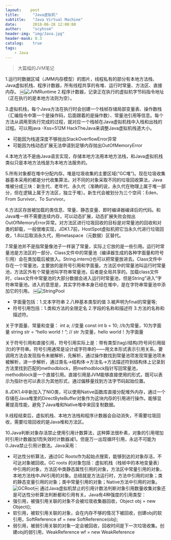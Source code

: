 ```yaml
---
layout:    post
title:      "Java虚拟机"
subtitle:   "Java Virtual Machine"
date:       2018-06-28 12:00:00
author:     "scyhssm"
header-img: "img/Java.jpg"
header-mask: 0.3
catalog:    true
tags:
    - Java
---
```


> 大篇幅的JVM笔记


1.运行时数据区域（JMM内存模型）的图片，线程私有的部分有本地方法栈、Java虚拟机栈、程序计数器，所有线程共享的有堆、运行时常量、方法区、直接内存。
￼![JVMRuntime](/img/java-virtual-machine.png)
2.程序计数器，记录正在执行的虚拟机字节码指令地址（正在执行的是本地方法则为空）。

3.虚拟机栈，每个Java方法在执行时会创建一个栈帧存储局部变量表、操作数栈（汇编指令中第一个是操作码，后面跟着的是操作数）、常量池引用等信息。每个方法从调用至执行完成的过程，就对应一个栈帧在Java虚拟机栈中入栈和出栈的过程。可以用java -Xss=512M HackTheJava来调整Java虚拟机栈道大小。
* 可能因为栈道深度不够抛出StackOverflowError异常
* 可能因为栈动态扩展无法申请到足够内存抛出OutOfMemoryError

4.本地方法不是由Java语言实现，存储本地方法用本地方法栈，和Java虚拟机栈类似只是本地方法栈是为本地方法服务的。

5.所有对象都在堆中分配内存。堆是垃圾收集的主要区域(“GC堆”)。现在垃圾收集器基本采用的都是分代收集算法，对不同的对象采取不同的垃圾回收算法，Java堆被分成三块：新生代、老年代、永久代（准确的说，永久代在物理上属于堆一部分，但在逻辑上属于方法区，独立于堆）。新生代会被划分为三个空间：Eden、From Survivor、To Survivor。

6.方法区存放被加载的类信息、常量、静态变量、即时编译器编译后的代码。和Java堆一样不需要连续内存，可以动态扩展，动态扩展失败会抛出OutOfMemoryError异常。对方法区进行垃圾回收的目标是对常量池的回收和对类的卸载，一般很难实现，JDK1.7前，HostSpot虚拟机把它当永久代进行垃圾回收，1.8以后取消永久代，用metaspace（元数据）区替代。

7.常量池并不是指常量像池子一样装了常量，实际上它放的是一些引用。运行时常量池是方法区的一部分，Class文件中的常量池（编译器生成的各种字面量和符号引用）会在类加载后被放入。String.intern()也可以把常量放进去。Class文件中存在一个常量池，主要放的是符号引用和字面量。方法区中的常量池叫运行时常量池，方法区外有个常量池叫字符串常量池，后者是全局共享的。加载class文件时，class文件中常量池的大部分数据会进入运行时常量池，但是String”进入”字符串常量池。进入的意思是，其实字符串本身已经在堆中，是在字符串常量池中添加它的引用。
￼![StringPool](/img/stringPool.png)
* 字面量包括：1.文本字符串 2.八种基本类型的值 3.被声明为final的常量等;
* 符号引用包括：1.类和方法的全限定名 2.字段的名称和描述符 3.方法的名称和描述符。

关于字面量、常量和变量：
int a; //变量
const int b = 10; //b为常量，10为字面量
string str = “hello world！”; // str 为变量，hello world！为字面量

关于符号引用和直接引用，符号引用实际上是：带有类型(tag)/结构(符号间引用层次)的字符串。符号引用通常是设计成字符串的——用文本形式表示引用关系，要调用方法会发现指令未被解析，先解析，通过操作数找到常量池项发现常量池项未被解析，进一步解析，通过类名->结构体->方法名->方法描述符到结构体上记录到方法里找到匹配的methodblock，把methodblock指针写回常量池，methodblock是一个直接引用。直接引用是JVM能够直接使用的形式，既可以表示为指针也可以表示为其他形式，通过偏移量找到方法字节码起始位置。

8.JDK1.4中新加入了NIO类，可以使用Native函数库直接分配堆外内存，通过一个存储在Java堆里的DirectByteBuffer对象作为这块内存的引用进行操作。能够显著提高性能，避免了Java堆和Native堆中来回复制数据。

9.线程结束后，虚拟机栈、本地方法栈和程序计数器会自动消失，不需要垃圾回收，需要垃圾回收的是Java堆和方法区。

10.Java判断对象存活禁止使用引用计数算法，这种算法很朴素，对象的引用增加时引用计数器加1而失效时计数器减1。但是万一出现循环引用，永远不可能为0.Java禁止引用计数法。Java采用：
* 可达性分析算法，通过GC Roots作为起始点搜索，能够到达的对象存活，不可达对象被回收。GC roots 的对象包括：虚拟机栈（栈帧中的本地变量表）中引用的对象，方法区中类静态属性引用的对象，方法区中常量引用的对象，本地方法栈中JNI引用的对象。总结就是方法运行时，方法中引用的对象；类的静态变量引用的对象；类中常量引用的对象；Native方法中引用的对象。
![GCRoot](/img/gc-root.png)￼
通过Java虚拟机禁止的引用计数法判断对象引用数量收集对象还是可达性分析算法判断都和引用有关。Java有4种强度的引用类型：
* 强引用，被强引用关联的对象不会被垃圾收集器回收，Object obj = new Object();
* 软引用，被软引用关联的对象，会在内存不够的情况下被回收，创建obj的软引用，SoftReference<Object> sf = new SoftReference<Object>(obj);
* 弱引用，被弱引用关联的对象一定会被回收，回收时间是下一次垃圾收集。创建obj的弱引用，WeakReference<Object> wf = new WeakReference<Object>(obj);WeakHashMap的Entry继承自WeakReference，主要实现缓存，private static class Entry<K,V> extends WeakReference<Object> implements Map.Entry<K,V>;Tomcat中的ConcurrentCache使用WeakHashMap实现缓存，经常使用的对象放到ConcurrentHashMap实现的eden，而不常使用的对象放到WeakHashMap实现的longterm中。
* 虚引用，对象的虚引用无法对对象产生任何影响，无法通过虚引用取得对象实例，其作用只是为了在对象被回收时收到一个系统通知，创建方法：PhantomReference<Object> pf = new PhantomReference<Object>(obj);

11.方法区只是JVM规范定义的一个概念，没有严格定义的位置，逻辑上独立，不同虚拟机的实现可以放在不同的地方，用于存储类信息、常量池、静态变量、JIT编译后的代码。永久代Perm Gen是HotSpot虚拟机特有的概念，是方法区的一种实现，别的JVM没有。Java6中方法区包含的数据，除了JIT编译生成的代码放在native memory的CodeCache区域，其他都放在永久代。Java7中，Symbol存储从PermGen移动到了native memory，并且把静态变量从instanceKlass末尾（位于PermGen内）移动到了java.lang.Class对象的末尾（位于普通Java heap内）。Java8中，永久代被彻底移除，取而代之的是另一块与堆不相连的本地内存——元空间（Metaspace）,‑XX:MaxPermSize 参数失去了意义，取而代之的是-XX:MaxMetaspaceSize。

12.方法区主要存放永久代对象，永久代对象回收率要比新生代低很多，在方法区上进行回收性价比不高。主要是对常量池的回收（引用回收）和对类的卸载。类的卸载条件至少需要满足3个条件，而且满足不一定被卸载：
* 该类所有实例被回收
* 加载该类的ClassLoader被回收
* 该类对应的Java.lang.Class对象没有在任何地方被引用，无法调用反射机制
可以通过 -Xnoclassgc 参数来控制是否对类进行卸载，在大量使用反射、动态代理、CGLib 等 ByteCode 框架、动态生成 JSP 以及 OSGi 这类频繁自定义 ClassLoader 的场景都需要虚拟机具备类卸载功能，以保证不会出现内存溢出。

13.finalize用来做关闭外部资源的工作，其实try-finally可以做得更好，这个方法运行代价高昂，无法保证对象的调用顺序，因此最好不要使用。垃圾收集器决定回收对象的时候会运行对象的finalize方法，大部分时候，finalize什么都不用做，因为GC本来就是自动回收的。但是一些native方法可以在finalization中调用C的析构函数。

14.在可达性算法中，被标记为不可达的对象并不是非死不可的，他们暂处于“缓刑”阶段，要真正宣告对象的死亡，至少需要两次标记：
* 对象失去所有引用（可达性分析后发现没有与GC Roots相连接的引用链），该对象的finalize方法未被调用，先被标记。
* 对象被标记后会被放入ReferenceQueue队列由FinalizeThread线程执行，最终调用对象的finalize方法，finalize方法是对象逃脱死亡的最后一次机会，调用finalize后GC系统会对ReferenceQueue队列中的对象进行二次标记，如果对象在finalize中成功自救（即与引用链重新建立连接），这样对象便完成自救，如果对象被二次标记，就真的会被回收。另外，自救只能使用一次（finalize只能被使用一次），如果之前用过finalize自救，后面垃圾回收不会再调用finalize直接回收。

15.标记-清除
￼![signClear](/img/sign-clear.jpg)
标记存活的对象，清楚未被标记的对象。缺点：
* 标记清除效率不高
* 会产生大量不连续的碎片，导致无法分配给大对象内存

16.标记-整理
￼![signReput](/img/sign-reput.jpg)
让存活对象都向一端移动，清理掉端边界外的内存

17.复制
￼![copy](/img/copy.jpg)

不足是使用了内存的一半。商业虚拟机都是用这种办法来回收新生代。分一块大的Eden（伊甸园）空间和两块小的Survivor，每次使用Eden和一块Survivor。回收时将Eden和Survivor From中还存活的对象一次性复制到另一块Survivor To中。清理Eden和Survivor From，调整From和To，继续进行下一轮迭代。HotSpot虚拟机Eden和Survivor大小比例默认8:1，保证内存利用率到90%。另外如果存活对象过多超过10%，Survivor To不够用，需要老年代进行分配担保，借用老年代的堆空间存储放不下的对象。

18.一般Java堆分为新生代和老年代
* 新生代回收算法：复制
* 老年代回收算法：标记-清理、标记-整理

19.垃圾收集器之间的兼容性图
￼![collaboration](/img/collaboration.jpg)
* 单线程与并行（多线程）：单线程指垃圾收集器只使用一个线程收集，并行使用多线程
* 串行与并发：串行指垃圾收集器与用户程序交替执行，垃圾收集时会停顿用户程序；并发指垃圾收集器和用户程序同时执行。除了CMS和G1，其它垃圾收集器都是以串行方式执行。

20.Serial收集器
* 串行的方式执行，单线程工作。
* 简单高效，不需要考虑多线程交互的开销
* 新生代复制收集器，在Client模式下，内存并不大，Serial收集器收集几十兆至一两百兆的新生代停顿时间可以控制在一百多毫秒。

21.ParNew收集器
* Serial收集器的多线程版本，意味着还是串行的方式工作
* Server模式下首选新生代收集器，除了Serial收集器外，只有它能够和CMS收集器配合
* 默认开始数量和CPU相同，可以用 -XX:ParallelGCThreads设置线程数

22.Parallel Scavenge收集器
* 和ParNew一样并行收集，新生代复制算法
* 关注点是垃圾收集达到一个可控的吞吐量（运行用户代码占总时间比值）
* 停顿时间短实时性强，适合交互多的程序，高吞吐量可以高效利用CPU时间，适合后台运算多不需要太多交互任务
* 控制吞吐量参数，最大垃圾收集停顿时间 -XX:MaxGCPauseMillis 以及吞吐量大小的 -XX:GCTimeRatio 参数
* 缩短停顿时间牺牲了吞吐量和新生代空间：新生代空间变小，垃圾回收频繁，吞吐量下降
* -XX:+UseAdaptiveSizePolicy参数打开后不需要指定新生代大小，Eden和Survivor区比例、晋升老年代对象年龄等细节，虚拟机会动态调整参数提供最合适的停顿时间和最大吞吐量，称为GC自适应调节策略。

23.Serial Old收集器
* Serial收集器的老年代版本，提供Client模式下的虚拟机使用，在Server模式下作为CMS收集器的后预案，并发收集发生Concurrent Model Failure时使用。
* 单线程收集器，采用标记-整理算法。

24.Parallel Old收集器
* Parallel Scavenge收集器的老年代版本。
* 在注重吞吐量及CPU资源的敏感场合，可以优先考虑Parallel Scavenge加Parallel Old收集器。
* 使用多线程和标记-整理算法

25.CMS收集器
* 采用标记-清除算法，以获取最短回收停顿时间为目标
* 适合集中在互联网站或者B/S（Browser/Server）系统的服务端上的应用。
￼![cms](/img/cms.jpg)

四个流程：
* 初始标记：标记GC Roots能直接关联的对象，速度快，有停顿
* 并发标记：进行 GC Roots Tracing 的过程，它在整个回收过程中耗时最长，不需要停顿。
* 重新标记：修正并发标记时因为用户程序继续运作导致标记变动的对象标记记录，有停顿
* 并发清除：不需要停顿
并发标记和并发清除耗时长，但是收集器可以和用户线程一起工作，不用停顿。
* 缺点：CPU利用率不高，吞吐量低
* 标记-清除虽然快，但是老年代空间碎片多无法分配大对象，需要提前Full GC
* 无法处理浮动垃圾可能出现Concurrent Mode Failure。浮动垃圾是并发清除阶段用户线程继续运行产生的垃圾，垃圾只能到下一次GC才能回收。由于存在浮动垃圾，需要预留内存，所以不能等老年代满了回收。预留的内存如果空很多，GC就提前且总的来说频率会增加。如果预留少，内存不够存放浮动垃圾，就会出现Concurrent Mode Failure，这时候就要用Serial Old来代替CMS。
26.G1收集器

面向服务端应用的垃圾收集器，在多CPU和大内存场景下有很好的性能。
￼![g1](/img/g1.jpeg)

其他收集器范围是整个新生代或者是老年代，G1直接对新生代和老年代一起回收，新生代和老年代物理不隔离。引入Region的概念将一整块内存空间划分成多个小空间，使得每个小空间可以单独进行垃圾回收。这种划分方法使得停顿时间可预测，通过在后台维护优先收集列表记录Region垃圾回收时间以及回收获得的空间，根据允许的收集时间优先收集回收价值大的Region。

每个对象不可能孤立，可以和整个Java堆任意对象发生引用关系，因此做可达性分析需要进行全堆扫描保证准确性。为避免全堆扫描，每个Region都有一个Remembered Set，记录该Region对象的引用对象所在的Region。如果虚拟机发现程序对Reference类型的数据进行写操作时会产生一个Write Barrier暂时中断写操作，检查Reference引用对象是否处于不同Region，如果是，通过CardTable把相关引用记录到被引用对象所属的Region的Remembered Set中。通过使用Remembered Set，在做可达性分析时可以避免全堆扫描。
￼![g1collection](/img/g1-collection.jpg)

不计算维护Remembered Set操作，G1收集器分为几步：
* 初始标记，标记GC Roots能够直接关联到的对象，修改TAMS的值，让下一阶段用户程序并发运行时能在正确的Region中创建对象，该阶段要停顿线程，耗时短。
* 并发标记，从GC Root开始对堆中的对象进行可达性分析，找到存活对象。
* 最终标记，修正在并发标记期间因用户程序继续运作而导致标记产生变动的标记记录，虚拟机把这段时间对象变化记录在线程的Remembered Set Logs，最终标记需要把Remembered Set Logs的数据合并到Remembered Set中，这阶段需要停顿线程，但是可并行执行。
* 筛选回收，首先对各个Region中的回收价值和成本进行排序，根据用户所期望的GC 停顿是时间来制定回收计划。此阶段其实也可以做到与用户程序一起并发执行，但是因为只回收一部分Region，时间是用户可控制的，而且停顿用户线程将大幅度提高收集效率。

27.比较各个垃圾收集器
收集器|串行、并行or并发|新生代/老年代|算法|目标|适用场景
----|----|----|----|----|----
Serial|串行|新生代|复制算法|响应速度优先|单CPU环境下的Client模式
Serial Old|串行|老年代|标记-整理|响应速度优先|单CPU环境下的Client模式、CMS的后备预案
ParNew|并行|新生代|复制算法|响应速度优先|多CPU环境时在Server模式下与CMS配合
Parallel Scavenge|并行|新生代|复制算法|吞吐量优先|在后台运算而不需要太多交互的任务
Parallel Old|并行|老年代|标记-整理|吞吐量优先|在后台运算而不需要太多交互的任务
CMS|并发|老年代|标记-清除|响应速度优先|集中在互联网站或B/S系统服务端上的Java应用
G1|并发|both|标记-整理+复制算法|响应速度优先|面向服务端应用，将来替换CMS

28.内存分配策略
* 对象优先在Eden分配，如果Eden空间不够，发起Minor GC。
* 大对象直接进入老年代，典型的大对象是很长的字符串及数组，大对象在Eden和老年代都会分配。经常出现的大对象会提前触发垃圾回收以获取足够的连续空间。另外可以-XX:PretenureSizeThreshold设置大于该值的对象直接在老年代分配，以免在Eden区和Survivor区大量内存复制
* 长期存活对象进入老年代，为Survivor中的对象设定计数器，如果增加到一定年龄移动到老年代，-XX:MaxTenuringThreshold设定年龄阈值。
* 并不是永远要求对象年龄达到MaxTenuringThreshold才能晋升老年代，如果在Survivor中相同年龄所有对象大小总和大于Survivor的一般，那么年龄大于等于该年龄的都可以直接晋升到老年代。
* 在发生Minor GC前，虚拟机先检查老年代最大可用连续空间是否大于新生代所有对象总空间，如果是的话，Minor GC安全。如果不是，那么看HandlePromotionFailure 设置值是否允许担保失败，如果允许就会检查老年代最大可用连续空间是否大于历次新生代晋升到老年代对象的平均大小，如果大于，尝试进行Minor GC；如果不是，就要进行Full GC。

29.GC发生条件

只要Eden满就会发生Minor GC。Full GC的条件比较复杂：
* 调用System.gc()，并不一定出发，只是建议虚拟机执行Full GC。
* 老年代空间不足，尽量不要创建过大的对象及数组，还可以通过-Xmn 虚拟机参数调大新生代大小。还可以通过 -XX:MaxTenuringThreshold 调大对象进入老年代的年龄，让对象在新生代多存活一段时间。
* 空间分配担保失败，如果担保失败会执行一次Full GC
* JDK1.7及以前永久代空间不足，永久代可能会被占满，当未配置为CMS GC情况下会执行Full GC。如果要避免，可以增大永久代空间或者转为用CMS GC
* Concurrent Mode Failure，如果在执行 CMS GC 的过程中同时有对象要放入老年代，老年代空间不足（比如说浮动垃圾过多），会触发Full GC。

30.类的生命周期
￼
解析过程在某些情况下可以在初始化后再开始，为了支持Java的动态绑定。

31.类的初始化时机

遇到以下五种情况必须对类进行初始化(加载、验证、准备会随之发生)：
* 遇到new、getstatic、putstatic、invokestatic这四条字节码指令，如果类没有初始化，必须先触发其初始化。比如：使用new关键字实例化对象；读取或设置类的静态字段（被final修饰在编译期被放入常量池的静态字段不算）的时候；调用一个类的静态方法的时候。
* 使用java.lang.reflect包的方法对类进行反射调用的时候，类没有初始化的话需要先触发其初始化。
* 当初始化一个类的时候，如果父类还没有初始化，先触发父类的初始化
* 虚拟机启动时，用户需要指定一个要执行的主类（包含main的类），虚拟机会先初始化这个主类
* 当使用JDK1.7的动态语言支持时，如果一个 java.lang.invoke.MethodHandle 实例最后解析结果为 REF_getStatic, REF_putStatic, REF_invokeStatic 方法句柄，并且这个方法句柄所对应的类没有进行初始化，需要先触发其初始化。
这5种情况称为主动引用，会导致初始化。除此以外都是被动引用，不会触发初始化。
* 通过子类引用父类的静态字段，不会导致子类初始化，System.out.println(SubClass.value);  // value 字段在 SuperClass 中定义
* 通过数组定义引用类，不会触发此类的初始化。该过程会对数组类进行初始化，数组类时一个由虚拟机自动生成的、直接继承自Object的子类，其中包含了数组的属性和方法。SuperClass[] sca = new SuperClass[10];
* 常量在编译阶段会存入调用类的常量池中，本质上没有直接引用到定义常量的类，因此不会触发定义常量的类的初始化，System.out.println(ConstClass.HELLOWORLD);

32.类加载过程

加载是类加载的一个阶段：
* 通过一个类的全限定名来获取定义此类的二进制字节流
* 将这个字节流代表的静态存储结构转化为方法区的运行时存储结构
* 在内存中生成一个代表这个类的Class对象，作为方法区这个类的各种数据的访问入口
二进制字节流可以从以下方式获取：
* 从ZIP包读取，最后称为日后JAR、EAR、WAR格式的基础
* 从网络中获取，这种场景最典型的应用是Applet
* 运行时计算生成，这种场景使用最多的是动态代理技术，在java.lang.reflect.Proxy 中，就是用了 ProxyGenerator.generateProxyClass 的代理类的二进制字节流
* 由其他文件生成，典型场景JSP应用，由JSP文件生成对应的Class类
* 从数据库读取，这种场景相对少见，例如有些中间件服务器（如 SAP Netweaver）可以选择把程序安装到数据库中来完成程序代码在集群间的分发。
验证：

确保Class文件的字节流中包含的信息符合当前虚拟机要求，不会危害虚拟机自身安全：
* 文件格式验证：验证字节流是否符合Class文件格式的规范，并且能被当前版本的虚拟机处理
* 元数据验证：对字节码描述的信息进行语义分析，保证描述的信息符合Java语言规范
* 字节码验证：通过数据流和控制流分析，确保程序语义是合法、符合逻辑的
* 符号引用验证：发生在虚拟机将符号引用转化为直接引用的时候，对类自身以外的信息进行匹配性校验
准备：
* 类变量是被 static 修饰的变量，准备阶段为类变量分配内存并设置初始值，使用的是方法区的内存。
* 实例变量不会在这阶段分配内存，它将会在对象实例化时随着对象一起分配在 Java 堆中。（实例化不是类加载的一个过程，类加载发生在所有实例化操作之前，并且类加载只进行一次，实例化可以进行多次）
* 初始值一般为 0 值，下面的value被初始化为0而不是123，public static int value = 123;如果类变量是常量，会按照表达式进行初始化，不是赋值为0，public static final int value = 123;

解析：

将常量池的符号引用替换为直接引用。

初始化：

初始化阶段才真正开始执行类中的定义的 Java 程序代码。初始化阶段即虚拟机执行类构造器 <clinit>() 方法的过程。

在准备阶段，类变量已经赋过一次系统要求的初始值，而在初始化阶段，根据程序员通过程序制定的主观计划去初始化类变量和其它资源。

<clinit>() 方法具有以下特点：

* 是由编译器自动收集类中所有类变量的赋值动作和静态语句块（static{} 块）中的语句合并产生的，编译器收集的顺序由语句在源文件中出现的顺序决定。特别注意的是，静态语句块只能访问到定义在它之前的类变量，定义在它之后的类变量只能赋值，不能访问（还是可以赋值）：
```
public class Test {
    static {
        i = 0;                // 给变量赋值可以正常编译通过
        System.out.print(i);  // 这句编译器会提示“非法向前引用”
    }
    static int i = 1;
}
```
* 与类的构造函数（或者说实例构造器 <init>()）不同，不需要显式的调用父类的构造器。虚拟机会自动保证在子类的 <clinit>() 方法运行之前，父类的 <clinit>() 方法已经执行结束。因此虚拟机中第一个执行 <clinit>() 方法的类肯定为 java.lang.Object。
* 由于父类的 <clinit>() 方法先执行，也就意味着父类中定义的静态语句块要优于子类的变量赋值操作：
```
static class Parent {
    public static int A = 1;
    static {
        A = 2;
    }
}

static class Sub extends Parent {
    public static int B = A;
}

public static void main(String[] args) {
     System.out.println(Sub.B);  // 输出结果是父类中的静态变量 A 的值，也就是 2。
}
```
* <clinit>() 方法对于类或接口不是必须的，如果一个类中不包含静态语句块，也没有对类变量的赋值操作，编译器可以不为该类生成 <clinit>() 方法。
* 接口中不可以使用静态语句块，但仍然有类变量初始化的赋值操作，因此接口与类一样都会生成 <clinit>() 方法。但接口与类不同的是，执行接口的 <clinit>() 方法不需要先执行父接口的 <clinit>() 方法。只有当父接口中定义的变量使用时，父接口才会初始化。另外，接口的实现类在初始化时也一样不会执行接口的 <clinit>() 方法。
* 虚拟机会保证一个类的 <clinit>() 方法在多线程环境下被正确的加锁和同步，如果多个线程同时初始化一个类，只会有一个线程执行这个类的 <clinit>() 方法，其它线程都会阻塞等待，直到活动线程执行 <clinit>() 方法完毕。如果在一个类的 <clinit>() 方法中有耗时的操作，就可能造成多个线程阻塞，在实际过程中此种阻塞很隐蔽。

33.类加载器

(1) 类与类加载器

两个类相等：类本身相等，并且使用同一个类加载器进行加载。这是因为每一个类加载器都拥有一个独立的类名称空间。

这里的相等，包括类的 Class 对象的 equals() 方法、isAssignableFrom() 方法、isInstance() 方法的返回结果为 true，也包括使用 instanceof 关键字做对象所属关系判定结果为 true。

(2) 类加载器分类

从 Java 虚拟机的角度来讲，只存在以下两种不同的类加载器：
* 启动类加载器（Bootstrap ClassLoader），这个类加载器用 C++ 实现，是虚拟机自身的一部分；
* 所有其他类的加载器，这些类由 Java 实现，独立于虚拟机外部，并且全都继承自抽象类 java.lang.ClassLoader。

从 Java 开发人员的角度看，类加载器可以划分得更细致一些：
* 启动类加载器（Bootstrap ClassLoader）此类加载器负责将存放在 <JAVA_HOME>\lib 目录中的，或者被 -Xbootclasspath 参数所指定的路径中的，并且是虚拟机识别的（仅按照文件名识别，如 rt.jar，名字不符合的类库即使放在 lib 目录中也不会被加载）类库加载到虚拟机内存中。启动类加载器无法被 Java 程序直接引用，用户在编写自定义类加载器时，如果需要把加载请求委派给启动类加载器，直接使用 null 代替即可。
* 扩展类加载器（Extension ClassLoader）这个类加载器是由 ExtClassLoader（sun.misc.Launcher$ExtClassLoader）实现的。它负责将 <JAVA_HOME>/lib/ext 或者被 java.ext.dir 系统变量所指定路径中的所有类库加载到内存中，开发者可以直接使用扩展类加载器。
* 应用程序类加载器（Application ClassLoader）这个类加载器是由 AppClassLoader（sun.misc.Launcher$AppClassLoader）实现的。由于这个类加载器是 ClassLoader 中的 getSystemClassLoader() 方法的返回值，因此一般称为系统类加载器。它负责加载用户类路径（ClassPath）上所指定的类库，开发者可以直接使用这个类加载器，如果应用程序中没有自定义过自己的类加载器，一般情况下这个就是程序中默认的类加载器。

(3)双亲委派模型

应用程序都是由三种类加载器相互配合进行加载的，如果有必要，还可以加入自己定义的类加载器。

下图展示的类加载器之间的层次关系，称为类加载器的双亲委派模型（Parents Delegation Model）。该模型要求除了顶层的启动类加载器外，其余的类加载器都应有自己的父类加载器。这里类加载器之间的父子关系一般通过组合（Composition）关系来实现，而不是通过继承（Inheritance）的关系实现。

（一）工作过程

一个类加载器首先将类加载请求传送到父类加载器，只有当父类加载器无法完成类加载请求时才尝试加载。

（二）好处

使得 Java 类随着它的类加载器一起具有一种带有优先级的层次关系，从而使得基础类得到统一。

例如 java.lang.Object 存放在 rt.jar 中，如果编写另外一个 java.lang.Object 的类并放到 ClassPath 中，程序可以编译通过。因为双亲委派模型的存在，所以在 rt.jar 中的 Object 比在 ClassPath 中的 Object 优先级更高，因为 rt.jar 中的 Object 使用的是启动类加载器，而 ClassPath 中的 Object 使用的是应用程序类加载器。正因为 rt.jar 中的 Object 优先级更高，因为程序中所有的 Object 都是这个 Object。

（三）实现

以下是抽象类 java.lang.ClassLoader 的代码片段，其中的 loadClass() 方法运行过程如下：先检查类是否已经加载过，如果没有则让父类加载器去加载。当父类加载器加载失败时抛出 ClassNotFoundException，此时尝试自己去加载。
```
public abstract class ClassLoader {
    // The parent class loader for delegation
    private final ClassLoader parent;

    public Class<?> loadClass(String name) throws ClassNotFoundException {
        return loadClass(name, false);
    }

    protected Class<?> loadClass(String name, boolean resolve) throws ClassNotFoundException {
        synchronized (getClassLoadingLock(name)) {
            // First, check if the class has already been loaded
            Class<?> c = findLoadedClass(name);
            if (c == null) {
                try {
                    if (parent != null) {
                        c = parent.loadClass(name, false);
                    } else {
                        c = findBootstrapClassOrNull(name);
                    }
                } catch (ClassNotFoundException e) {
                    // ClassNotFoundException thrown if class not found
                    // from the non-null parent class loader
                }

                if (c == null) {
                    // If still not found, then invoke findClass in order
                    // to find the class.
                    c = findClass(name);
                }
            }
            if (resolve) {
                resolveClass(c);
            }
            return c;
        }
    }

    protected Class<?> findClass(String name) throws ClassNotFoundException {
        throw new ClassNotFoundException(name);
    }
}
```
4.自定义类加载器实现

FileSystemClassLoader 是自定义类加载器，继承自 java.lang.ClassLoader，用于加载文件系统上的类。它首先根据类的全名在文件系统上查找类的字节代码文件（.class 文件），然后读取该文件内容，最后通过 defineClass() 方法来把这些字节代码转换成 java.lang.Class 类的实例。

java.lang.ClassLoader 的 loadClass() 实现了双亲委派模型的逻辑，因此自定义类加载器一般不去重写它，但是需要重写 findClass() 方法。

5.堆外内存

堆外内存并不直接受JVM控制，只有在full GC的时候才能垃圾回收。分配堆外内存很简单，和c语言类似，ByteBuffer.allocateDirect(10 * 1024 * 1024)。

